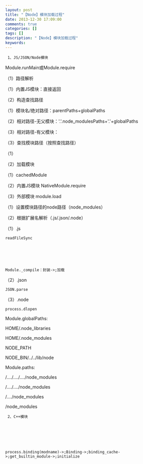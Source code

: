 ```yaml
---
layout: post
title: "【Node】模块加载过程"
date: 2013-12-30 17:09:00 
comments: true
categories: []
tags: []
description: "【Node】模块加载过程"
keywords: 
---
```



 
  
   
    
     1、JS/JSON/Node模块
    
   
  
 
 
  
   Module.runMain或Module.require
  
 
 
  
   （1）路径解析
  
 
 
  
   （1）内置JS模块：直接返回
  
 
 
  
   （2）构造查找路径
  
 
 
  
   （1）模块名/绝对路径：parentPaths+globalPaths
   
   
  
 
 
  
   （2）相对路径-无父模块：'.'.node_modulesPaths+'.'+globalPaths
  
 
 
  
   （3）相对路径-有父模块：
  
 
 
  
   （3）查找模块路径（按照查找路径）
   
   
  
 
 
  
   （1）
  
 
 
  
   （2）加载模块
   
   
  
 
 
  
   （1）cachedModule
  
 
 
  
   （2）内置JS模块 NativeModule.require
  
 
 
  
   （3）外部模块 module.load
  
 
 
  
   （1）设置模块路径的node路径（node_modules）
  
 
 
  
   （2）根据扩展名解析（.js/.json/.node）
  
 
 
  
   （1）.js
   
    readFileSync
   
  
 
 
  
   
    Module._compile：封装->;加载
   
  
 
 
  
   （2）.json
   
    JSON.parse
   
  
 
 
  
   （3）.node
   
    process.dlopen
   
  
 
 
  
   
   
  
 
 
  
   Module.globalPaths:
  
 
 
  
   HOME/.node_libraries
   
   
  
 
 
  
   HOME/.node_modules
  
 
 
  
   NODE_PATH
  
 
 
  
   NODE_BIN/../../lib/node
  
 
 
  
   
   
  
 
 
  
   Module.paths:
   
   
  
 
 
  
   /..../..../..../node_modules
  
 
 
  
   /..../..../node_modules
  
 
 
  
   /..../node_modules
  
 
 
  
   /node_modules
  
 
 
  
   
   
  
 
 
  
   
    
     2、C++模块
    
   
  
 
 
  
   
    process.binding(modname)->;Binding->;binding_cache->;get_builtin_module->;initialize
   
  
 
 
  
   
   
  
 
 
  
   
   
  
 


